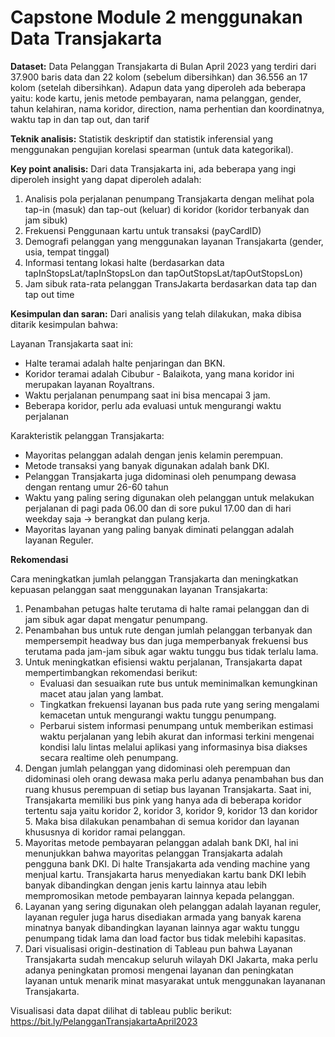 # Capstone Module 2 menggunakan Data Transjakarta 

**Dataset:**
Data Pelanggan Transjakarta di Bulan April 2023 yang terdiri dari  37.900 baris data dan 22 kolom (sebelum dibersihkan) dan 36.556 an 17 kolom (setelah dibersihkan).
Adapun data yang diperoleh ada beberapa yaitu:
kode kartu, jenis metode pembayaran, nama pelanggan, gender, tahun kelahiran, nama koridor, direction, nama perhentian dan koordinatnya, waktu tap in dan tap out, dan tarif 

**Teknik analisis:**
Statistik deskriptif dan statistik inferensial yang menggunakan pengujian korelasi spearman (untuk data kategorikal). 

**Key point analisis:** 
Dari data Transjakarta ini, ada beberapa yang ingi diperoleh insight yang dapat diperoleh adalah:

1. Analisis pola perjalanan penumpang Transjakarta dengan melihat pola tap-in (masuk) dan tap-out (keluar) di koridor (koridor terbanyak dan jam sibuk)
2. Frekuensi Penggunaan kartu untuk transaksi (payCardID)
3. Demografi pelanggan yang menggunakan layanan Transjakarta (gender, usia, tempat tinggal)
4. Informasi tentang lokasi halte (berdasarkan data tapInStopsLat/tapInStopsLon dan tapOutStopsLat/tapOutStopsLon) 
7. Jam sibuk rata-rata pelanggan TransJakarta berdasarkan data tap dan tap out time

**Kesimpulan dan saran:**
Dari analisis yang telah dilakukan, maka dibisa ditarik kesimpulan bahwa:

Layanan Transjakarta saat ini:
* Halte teramai adalah halte penjaringan dan BKN. 
* Koridor teramai adalah Cibubur - Balaikota, yang mana koridor ini merupakan layanan Royaltrans. 
* Waktu perjalanan penumpang saat ini bisa mencapai 3 jam. 
* Beberapa koridor, perlu ada evaluasi untuk mengurangi waktu perjalanan 

Karakteristik pelanggan Transjakarta:
* Mayoritas pelanggan adalah dengan jenis kelamin perempuan. 
* Metode transaksi yang banyak digunakan adalah bank DKI. 
* Pelanggan Transjakarta juga didominasi oleh penumpang dewasa dengan rentang umur 26-60 tahun
* Waktu yang paling sering digunakan oleh pelanggan untuk melakukan perjalanan di pagi pada 06.00 dan di sore pukul 17.00 dan di hari weekday saja → berangkat dan pulang kerja. 
* Mayoritas layanan yang paling banyak diminati pelanggan adalah layanan Reguler.

**Rekomendasi**

Cara meningkatkan jumlah pelanggan Transjakarta dan meningkatkan kepuasan pelanggan saat menggunakan layanan Transjakarta:

1. Penambahan petugas halte terutama di halte ramai pelanggan dan di jam sibuk agar dapat mengatur penumpang.
2. Penambahan bus untuk rute dengan jumlah pelanggan terbanyak dan mempersempit headway bus dan juga memperbanyak frekuensi bus terutama pada jam-jam sibuk agar waktu tunggu bus tidak terlalu lama.  
3. Untuk meningkatkan efisiensi waktu perjalanan, Transjakarta dapat mempertimbangkan rekomendasi berikut:
   * Evaluasi dan sesuaikan rute bus untuk meminimalkan kemungkinan macet atau jalan yang lambat.
   * Tingkatkan frekuensi layanan bus pada rute yang sering mengalami kemacetan untuk mengurangi waktu tunggu penumpang.
   * Perbarui sistem informasi penumpang untuk memberikan estimasi waktu perjalanan yang lebih akurat dan informasi terkini mengenai kondisi lalu lintas melalui aplikasi yang informasinya bisa diakses secara realtime oleh penumpang.
4. Dengan jumlah pelanggan yang didominasi oleh perempuan dan didominasi oleh orang dewasa maka perlu adanya penambahan bus dan ruang khusus perempuan di setiap bus layanan Transjakarta. Saat ini, Transjakarta memiliki bus pink yang hanya ada di beberapa koridor tertentu saja yaitu koridor 2, koridor 3, koridor 9, koridor 13 dan koridor 5. Maka bisa dilakukan penambahan di semua koridor dan layanan khususnya di koridor ramai pelanggan. 
5. Mayoritas metode pembayaran pelanggan adalah bank DKI, hal ini menunjukkan bahwa mayoritas pelanggan Transjakarta adalah pengguna bank DKI. Di halte Transjakarta ada vending machine yang menjual kartu. Transjakarta harus menyediakan kartu bank DKI lebih banyak dibandingkan dengan jenis kartu lainnya atau lebih mempromosikan metode pembayaran lainnya kepada pelanggan. 
6. Layanan yang sering digunakan oleh pelanggan adalah layanan reguler, layanan reguler juga harus disediakan armada yang banyak karena minatnya banyak dibandingkan layanan lainnya agar waktu tunggu penumpang tidak lama dan load factor bus tidak melebihi kapasitas.
7. Dari visualisasi origin-destination di Tableau pun bahwa Layanan Transjakarta sudah mencakup seluruh wilayah DKI Jakarta, maka perlu adanya peningkatan promosi mengenai layanan dan peningkatan layanan untuk menarik minat masyarakat untuk menggunakan layananan Transjakarta. 


Visualisasi data dapat dilihat di tableau public berikut:
https://bit.ly/PelangganTransjakartaApril2023
